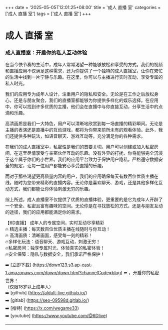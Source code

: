 +++
date = '2025-05-05T12:01:25+08:00'
title = '成人 直播 室'
categories = ['成人 直播 室']
tags = ['成人 直播 室']
+++

# 成人 直播 室

### 成人直播室：开启你的私人互动体验

在当今快节奏的生活中，成年人常常渴望一种能够放松和享受的方式。我们的视频和直播应用不仅满足这种需求，还为你提供了一个独特的成人直播室，让你在繁忙的生活中找到一片宁静与乐趣。在这里，你可以与主播进行实时互动，享受专属的私人时光。

我们的应用专为成年人设计，注重用户的隐私和安全。无论是在工作之后放松身心，还是与朋友聚会，我们的直播室都能够为你提供多样化的娱乐选择。在应用中，你可以找到许多优质的主播，他们会在直播中与你直接互动，分享生活中的点滴和乐趣。

高清画质是我们一大特色，用户可以清晰地欣赏到每一场直播的精彩瞬间。无论是主播的表演还是直播中的互动游戏，都将为你带来前所未有的观看体验。此外，我们还提供多种玩法，如语音聊天、游戏互动等，充分满足你的各种需求。

在我们的成人直播室中，私密性是我们的首要关切。用户可以创建或加入私密房间，在这里尽情享受与亲密伙伴互动的乐趣。没有外界的打扰，你将能够完全沉浸于这个属于你们的小世界。我们的应用平台致力于保护用户隐私，严格遵守数据安全的规定，让每一位用户都能安心享受直播的乐趣。

而对于那些渴望更高质量内容的用户，我们的应用确保每天有数百位优质主播在线，随时为您带来精彩的直播内容。无论你是喜欢聊天、游戏，还是其他多样化互动方式，我们都能让你体验刺激无穷的乐趣。

综上所述，成人直播室不仅提供了优质的直播体验，更重要的是它为成年人开辟了一个安全、私密且富有趣味的空间。无论你是在寻找放松的方式，还是与朋友互动的途径，我们的应用都能满足你的需求。

【6D直播】
成年人的专属空间，实时互动尽享精彩  
🔥 精选主播：每天数百位优质主播在线随时与你互动！  
🔥 高清画质：清晰画面，感受每一刻的精彩！  
🔥多样化玩法：语音聊天、游戏互动，刺激无穷！  
🔥私密房间：独享专属时光，体验真实的私密体验！  
🔥安全保障：隐私与数据安全，我们承诺严格保护！

➡️ [立即下载] (https://down123.s3.ap-east-1.amazonaws.com/down/down.html?channelCode=blog) ⬅️ ，开启你的私密世界！  
（仅限18岁以上成年人）  
➡️ [github] (https://aldult-live.github.io/)  
➡️ [gitlab] (https://seo-09598d.gitlab.io/)  
➡️ [推特] (https://x.com/wegame33)  
➡️ [youtube] (https://www.youtube.com/@6Dlive)

---
